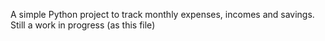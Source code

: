 A simple Python project to track monthly expenses, incomes and savings.
Still a work in progress (as this file)
